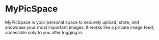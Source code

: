# MyPicSpace
MyPicSpace is your personal space to securely upload, store, and showcase your most important images. It works like a private image feed, accessible only to you after logging in.
